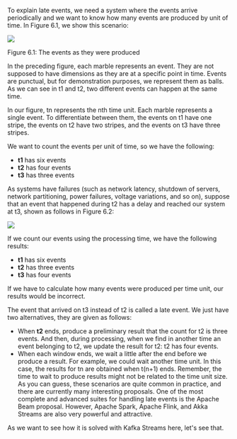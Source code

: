 To explain late events, we need a system where the events arrive periodically and we want to know how many events are produced by unit of time. In Figure 6.1, we show this scenario:

![](https://github.com/fenago/katacoda-scenarios/raw/master/apache-kafka/apache-kafka-streams/steps/15/1.png)
	
Figure 6.1: The events as they were produced

In the preceding figure, each marble represents an event. They are not supposed to have dimensions as they are at a specific point in time. Events are punctual, but for demonstration purposes, we represent them as balls. As we can see in t1 and t2, two different events can happen at the same time.

In our figure, tn represents the nth time unit. Each marble represents a single event. To differentiate between them, the events on t1 have one stripe, the events on t2 have two stripes, and the events on t3 have three stripes.

We want to count the events per unit of time, so we have the following:

- **t1** has six events
- **t2** has four events
- **t3** has three events

As systems have failures (such as network latency, shutdown of servers, network partitioning, power failures, voltage variations, and so on), suppose that an event that happened during t2 has a delay and reached our system at t3, shown as follows in Figure 6.2:

![](https://github.com/fenago/katacoda-scenarios/raw/master/apache-kafka/apache-kafka-streams/steps/15/2.png)

If we count our events using the processing time, we have the following results:

- **t1** has six events
- **t2** has three events
- **t3** has four events

If we have to calculate how many events were produced per time unit, our results would be incorrect.

The event that arrived on t3 instead of t2 is called a late event. We just have two alternatives, they are given as follows:

- When **t2** ends, produce a preliminary result that the count for t2 is three events. And then, during processing, when we find in another time an event belonging to t2, we update the result for t2: t2 has four events.
- When each window ends, we wait a little after the end before we produce a result. For example, we could wait another time unit. In this case, the results for tn are obtained when t(n+1) ends. Remember, the time to wait to produce results might not be related to the time unit size.
As you can guess, these scenarios are quite common in practice, and there are currently many interesting proposals. One of the most complete and advanced suites for handling late events is the Apache Beam proposal. However, Apache Spark, Apache Flink, and Akka Streams are also very powerful and attractive.

As we want to see how it is solved with Kafka Streams here, let's see that.